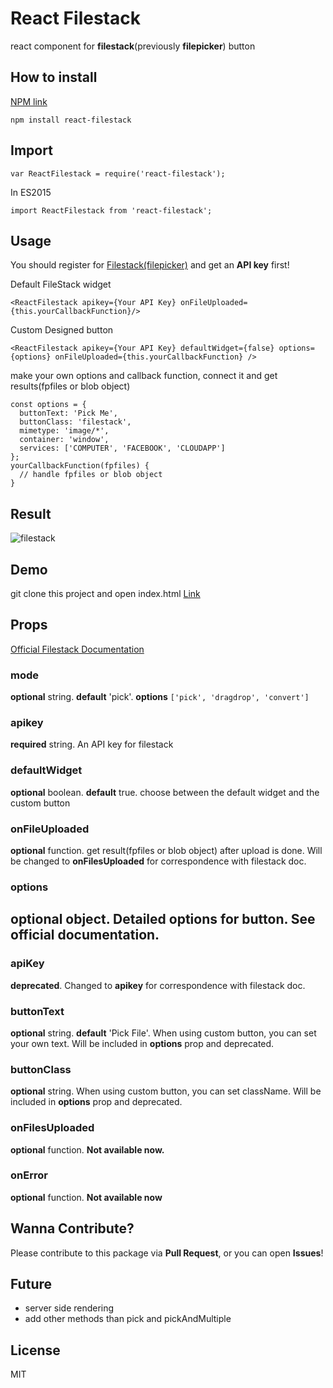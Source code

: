 # React Filestack
react component for **filestack**(previously **filepicker**) button

## How to install
[NPM link](https://npmjs.com/package/react-filestack)
```
npm install react-filestack
```
## Import
```
var ReactFilestack = require('react-filestack');
```
In ES2015
```
import ReactFilestack from 'react-filestack';
```
## Usage
You should register for [Filestack(filepicker)](https://www.filestack.com) and get an **API key** first!

Default FileStack widget
```
<ReactFilestack apikey={Your API Key} onFileUploaded={this.yourCallbackFunction}/>
```

Custom Designed button
```
<ReactFilestack apikey={Your API Key} defaultWidget={false} options={options} onFileUploaded={this.yourCallbackFunction} />
```

make your own options and callback function, connect it and get results(fpfiles or blob object)
```
const options = {
  buttonText: 'Pick Me',
  buttonClass: 'filestack',
  mimetype: 'image/*',
  container: 'window',
  services: ['COMPUTER', 'FACEBOOK', 'CLOUDAPP']
};
yourCallbackFunction(fpfiles) {
  // handle fpfiles or blob object
}
```
## Result
![filestack](https://cloud.githubusercontent.com/assets/10962668/16159308/033281ac-34fd-11e6-9b07-aab69893997a.png)
## Demo
git clone this project and open index.html
[Link](https://github.com/zerocho/react-filestack/blob/master/index.html)

## Props
[Official Filestack Documentation](https://filestack.com/docs)
### mode
**optional** string. **default** 'pick'. **options** `['pick', 'dragdrop', 'convert']`
### apikey
**required** string. An API key for filestack
### defaultWidget
**optional** boolean. **default** true. choose between the default widget and the custom button
### onFileUploaded
**optional** function. get result(fpfiles or blob object) after upload is done. Will be changed to **onFilesUploaded** for correspondence with filestack doc.
### options
**optional** object. Detailed options for button. See official documentation.
------------------------------------------------------------------------------------------------------
### apiKey
**deprecated**. Changed to **apikey** for correspondence with filestack doc.
### buttonText
**optional** string. **default** 'Pick File'. When using custom button, you can set your own text. Will be included in **options** prop and deprecated.
### buttonClass
**optional** string. When using custom button, you can set className. Will be included in **options** prop and deprecated.
### onFilesUploaded
**optional** function. **Not available now.**
### onError
**optional** function. **Not available now**

## Wanna Contribute?
Please contribute to this package via **Pull Request**, or you can open **Issues**! 

## Future
- server side rendering
- add other methods than pick and pickAndMultiple

## License
MIT